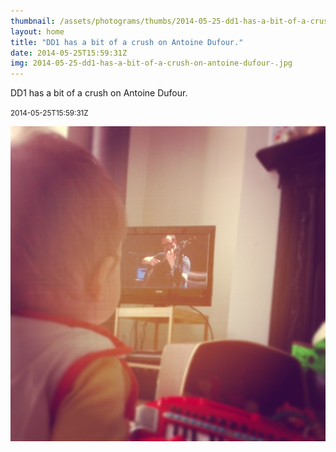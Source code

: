 ```yaml
---
thumbnail: /assets/photograms/thumbs/2014-05-25-dd1-has-a-bit-of-a-crush-on-antoine-dufour-.png
layout: home
title: "DD1 has a bit of a crush on Antoine Dufour."
date: 2014-05-25T15:59:31Z
img: 2014-05-25-dd1-has-a-bit-of-a-crush-on-antoine-dufour-.jpg
---
```


DD1 has a bit of a crush on Antoine Dufour.

<small>2014-05-25T15:59:31Z</small>

![DD1 has a bit of a crush on Antoine Dufour.](/assets/photograms/original/2014-05-25-dd1-has-a-bit-of-a-crush-on-antoine-dufour-.jpg)
